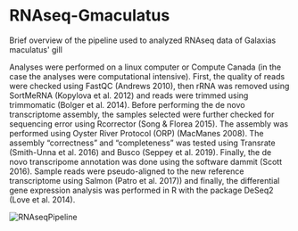 # RNAseq-Gmaculatus

Brief overview of the pipeline used to analyzed RNAseq data of Galaxias maculatus' gill

Analyses were performed on a linux computer or Compute Canada (in the case the analyses were computational intensive).
First, the quality of reads were checked using FastQC (Andrews 2010), then rRNA was removed using SortMeRNA (Kopylova et al. 2012) and reads were trimmed using trimmomatic (Bolger et al. 2014).
Before performing the de novo transcriptome assembly, the samples selected were further checked for sequencing error using Rcorrector (Song & Florea 2015). The assembly was performed using Oyster River Protocol (ORP) (MacManes 2008). The assembly “correctness” and “completeness” was tested using Transrate (Smith-Unna et al. 2016) and Busco (Seppey et al. 2019). Finally, the de novo transcripome annotation was done using the software dammit (Scott 2016).
Sample reads were pseudo-aligned to the new reference transcriptome using Salmon (Patro et al. 2017)) and finally, the differential gene expression analysis was performed in R with the package DeSeq2 (Love et al. 2014).

![RNAseqPipeline](https://user-images.githubusercontent.com/109176403/189930012-83f0f54a-6faa-49cc-81f3-040e1d401e5f.png)
